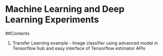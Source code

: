 # Machine Learning and Deep Learning Experiments

##Contents
1. Transfer Learning example - Image classifier using advanced model in Tensorflow hub and easy interface of Tensorflow estimator APIs
